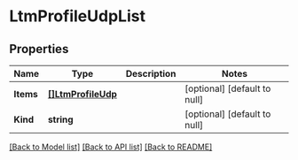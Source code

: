 # LtmProfileUdpList

## Properties
Name | Type | Description | Notes
------------ | ------------- | ------------- | -------------
**Items** | [**[]LtmProfileUdp**](ltm_profile_udp.md) |  | [optional] [default to null]
**Kind** | **string** |  | [optional] [default to null]

[[Back to Model list]](../README.md#documentation-for-models) [[Back to API list]](../README.md#documentation-for-api-endpoints) [[Back to README]](../README.md)


